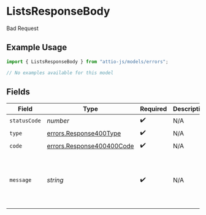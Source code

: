 # ListsResponseBody

Bad Request

## Example Usage

```typescript
import { ListsResponseBody } from "attio-js/models/errors";

// No examples available for this model
```

## Fields

| Field                                                                      | Type                                                                       | Required                                                                   | Description                                                                | Example                                                                    |
| -------------------------------------------------------------------------- | -------------------------------------------------------------------------- | -------------------------------------------------------------------------- | -------------------------------------------------------------------------- | -------------------------------------------------------------------------- |
| `statusCode`                                                               | *number*                                                                   | :heavy_check_mark:                                                         | N/A                                                                        |                                                                            |
| `type`                                                                     | [errors.Response400Type](../../models/errors/response400type.md)           | :heavy_check_mark:                                                         | N/A                                                                        |                                                                            |
| `code`                                                                     | [errors.Response400400Code](../../models/errors/response400400code.md)     | :heavy_check_mark:                                                         | N/A                                                                        |                                                                            |
| `message`                                                                  | *string*                                                                   | :heavy_check_mark:                                                         | N/A                                                                        | Workspace member with ID "50cf242c-7fa3-4cad-87d0-75b1af71c57b" not found. |